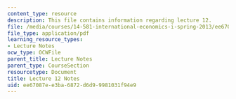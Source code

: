 ```yaml
---
content_type: resource
description: This file contains information regarding lecture 12.
file: /media/courses/14-581-international-economics-i-spring-2013/ee67087ee3ba6872d6d99981031f94e9_MIT14_581S13_classnotes12.pdf
file_type: application/pdf
learning_resource_types:
- Lecture Notes
ocw_type: OCWFile
parent_title: Lecture Notes
parent_type: CourseSection
resourcetype: Document
title: Lecture 12 Notes
uid: ee67087e-e3ba-6872-d6d9-9981031f94e9
---
```

